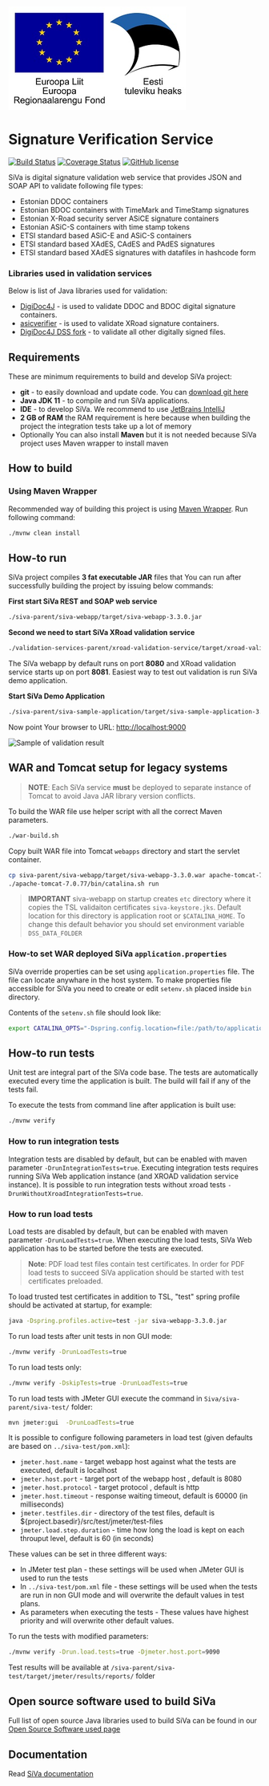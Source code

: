 ![EU Regional Development Fund](docs/img/siva/EL_Regionaalarengu_Fond_horisontaalne-vaike.jpg)

# Signature Verification Service

[![Build Status](https://travis-ci.org/open-eid/SiVa.svg?branch=develop)](https://travis-ci.com/open-eid/SiVa)
[![Coverage Status](https://coveralls.io/repos/github/open-eid/SiVa/badge.svg?branch=develop)](https://coveralls.io/github/open-eid/SiVa?branch=develop)
[![GitHub license](https://img.shields.io/badge/license-EUPLv1.1-blue.svg)](https://raw.githubusercontent.com/open-eid/SiVa/develop/LICENSE.md)

SiVa is digital signature validation web service that provides JSON and SOAP API to validate following file types:

* Estonian DDOC containers
* Estonian BDOC containers with TimeMark and TimeStamp signatures
* Estonian X-Road security server ASiCE signature containers
* Estonian ASiC-S containers with time stamp tokens
* ETSI standard based ASiC-E and ASiC-S containers
* ETSI standard based XAdES, CAdES and PAdES signatures
* ETSI standard based XAdES signatures with datafiles in hashcode form

### Libraries used in validation services

Below is list of Java libraries used for validation:

* [DigiDoc4J](https://github.com/open-eid/digidoc4j) - is used to validate DDOC and BDOC digital signature containers.
* [asicverifier](https://github.com/ria-ee/X-Road/tree/master/src/asicverifier) - is used to validate XRoad signature containers.
* [DigiDoc4J DSS fork](https://github.com/open-eid/sd-dss) - to validate all other digitally signed files.

## Requirements

These are minimum requirements to build and develop SiVa project:

* **git** - to easily download and update code. You can [download git here](https://git-scm.com/)
* **Java JDK 11** - to compile and run SiVa applications.
* **IDE** - to develop SiVa. We recommend to use [JetBrains IntelliJ](https://www.jetbrains.com/idea/)
* **2 GB of RAM** the RAM requirement is here because when building the project the integration tests take up a lot of memory
* Optionally You can also install **Maven** but it is not needed because SiVa project uses Maven wrapper to install maven

## How to build

### Using Maven Wrapper

Recommended way of building this project is using [Maven Wrapper](https://github.com/takari/maven-wrapper).
Run following command:

```bash
./mvnw clean install
```

## How-to run

SiVa project compiles **3 fat executable JAR** files that You can run after successfully building the
project by issuing below commands:

**First start SiVa REST and SOAP web service**

```bash
./siva-parent/siva-webapp/target/siva-webapp-3.3.0.jar
```

**Second we need to start SiVa XRoad validation service**

```bash
./validation-services-parent/xroad-validation-service/target/xroad-validation-service-3.3.0.jar
```

The SiVa webapp by default runs on port **8080** and XRoad validation service starts up on port **8081**.
Easiest way to test out validation is run SiVa demo application.

**Start SiVa Demo Application**

```bash
./siva-parent/siva-sample-application/target/siva-sample-application-3.3.0.jar
```

Now point Your browser to URL: <http://localhost:9000>

![Sample of validation result](https://raw.githubusercontent.com/open-eid/SiVa/develop/docs/img/siva-responsive.png)

## WAR and Tomcat setup for legacy systems

> **NOTE**: Each SiVa service **must** be deployed to separate instance of Tomcat to avoid Java JAR library version
> conflicts.

To build the WAR file use helper script with all the correct Maven parameters.

```bash
./war-build.sh
```

Copy built WAR file into Tomcat `webapps` directory and start the servlet container.

```bash
cp siva-parent/siva-webapp/target/siva-webapp-3.3.0.war apache-tomcat-7.0.70/webapps
./apache-tomcat-7.0.77/bin/catalina.sh run
```

> **IMPORTANT** siva-webapp on startup creates `etc` directory where it copies the TSL validaiton certificates
> `siva-keystore.jks`. Default location for this directory is application root or `$CATALINA_HOME`. To change
> this default behavior you should set environment variable `DSS_DATA_FOLDER`

### How-to set WAR deployed SiVa `application.properties`

SiVa override properties can be set using `application.properties` file. The file can locate anywhare in the host system.
To make properties file accessible for SiVa you need to create or edit `setenv.sh` placed inside `bin` directory.

Contents of the `setenv.sh` file should look like:

```bash
export CATALINA_OPTS="-Dspring.config.location=file:/path/to/application.properties"
```

## How-to run tests

Unit test are integral part of the SiVa code base. The tests are automatically executed every
time the application is built. The build will fail if any of the tests fail.

To execute the tests from command line after application is built use:

```bash
./mvnw verify
```

### How to run integration tests
Integration tests are disabled by default, but can be enabled with maven parameter `-DrunIntegrationTests=true`. 
Executing integration tests requires running SiVa Web application instance (and XROAD validation service instance). 
It is possible to run integration tests without xroad tests `-DrunWithoutXroadIntegrationTests=true`.

### How to run load tests

Load tests are disabled by default, but can be enabled with maven parameter `-DrunLoadTests=true`. When executing the load
tests, SiVa Web application has to be started before the tests are executed.

> **Note**: PDF load test files contain test certificates. In order for PDF load tests to succeed
> SiVa application should be started with test certificates preloaded.

To load trusted test certificates in addition to TSL, "test" spring profile should be activated at startup, for example:

```bash
java -Dspring.profiles.active=test -jar siva-webapp-3.3.0.jar
```

To run load tests after unit tests in non GUI mode:

```bash
./mvnw verify -DrunLoadTests=true
```

To run load tests only:

```bash
./mvnw verify -DskipTests=true -DrunLoadTests=true
```

To run load tests with JMeter GUI execute the command in `Siva/siva-parent/siva-test/` folder:

```bash
mvn jmeter:gui  -DrunLoadTests=true
```

It is possible to configure following parameters in load test (given defaults are based on `../siva-test/pom.xml`):

  * `jmeter.host.name` - target webapp host against what the tests are executed, default is localhost
  * `jmeter.host.port` - target port of the webapp host , default is 8080
  * `jmeter.host.protocol` - target protocol , default is http
  * `jmeter.host.timeout` - response waiting timeout, default is 60000 (in milliseconds)
  * `jmeter.testfiles.dir` - directory of the test files, default is ${project.basedir}/src/test/jmeter/test-files
  * `jmeter.load.step.duration` - time how long the load is kept on each throuput level, default is 60 (in seconds)

These values can be set in three different ways:
  * In JMeter test plan - these settings will be used when JMeter GUI is used to run the tests
  * In `../siva-test/pom.xml` file - these settings will be used when the tests are run in non GUI mode
    and will overwrite the default values in test plans.
  * As parameters when executing the tests - These values have highest priority and will overwrite other default values.

To run the tests with modified parameters:

```bash
./mvnw verify -Drun.load.tests=true -Djmeter.host.port=9090
```

Test results will be available at `/siva-parent/siva-test/target/jmeter/results/reports/` folder

## Open source software used to build SiVa

Full list of open source Java libraries used to build SiVa can be found in our
[Open Source Software used page](OSS_USED.md)

## Documentation

Read [SiVa documentation](http://open-eid.github.io/SiVa/)
